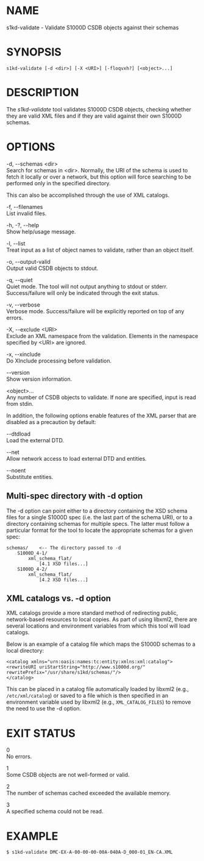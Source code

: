 NAME
====

s1kd-validate - Validate S1000D CSDB objects against their schemas

SYNOPSIS
========

    s1kd-validate [-d <dir>] [-X <URI>] [-floqvxh?] [<object>...]

DESCRIPTION
===========

The *s1kd-validate* tool validates S1000D CSDB objects, checking whether
they are valid XML files and if they are valid against their own S1000D
schemas.

OPTIONS
=======

-d, --schemas &lt;dir&gt;  
Search for schemas in &lt;dir&gt;. Normally, the URI of the schema is
used to fetch it locally or over a network, but this option will force
searching to be performed only in the specified directory.

This can also be accomplished through the use of XML catalogs.

-f, --filenames  
List invalid files.

-h, -?, --help  
Show help/usage message.

-l, --list  
Treat input as a list of object names to validate, rather than an object
itself.

-o, --output-valid  
Output valid CSDB objects to stdout.

-q, --quiet  
Quiet mode. The tool will not output anything to stdout or stderr.
Success/failure will only be indicated through the exit status.

-v, --verbose  
Verbose mode. Success/failure will be explicitly reported on top of any
errors.

-X, --exclude &lt;URI&gt;  
Exclude an XML namespace from the validation. Elements in the namespace
specified by &lt;URI&gt; are ignored.

-x, --xinclude  
Do XInclude processing before validation.

--version  
Show version information.

&lt;object&gt;...  
Any number of CSDB objects to validate. If none are specified, input is
read from stdin.

In addition, the following options enable features of the XML parser
that are disabled as a precaution by default:

--dtdload  
Load the external DTD.

--net  
Allow network access to load external DTD and entities.

--noent  
Substitute entities.

Multi-spec directory with -d option
-----------------------------------

The -d option can point either to a directory containing the XSD schema
files for a single S1000D spec (i.e. the last part of the schema URI),
or to a directory containing schemas for multiple specs. The latter must
follow a particular format for the tool to locate the appropriate
schemas for a given spec:

    schemas/    <-- The directory passed to -d
        S1000D_4-1/
            xml_schema_flat/
                [4.1 XSD files...]
        S1000D_4-2/
            xml_schema_flat/
                [4.2 XSD files...]

XML catalogs vs. -d option
--------------------------

XML catalogs provide a more standard method of redirecting public,
network-based resources to local copies. As part of using libxml2, there
are several locations and environment variables from which this tool
will load catalogs.

Below is an example of a catalog file which maps the S1000D schemas to a
local directory:

    <catalog xmlns="urn:oasis:names:tc:entity:xmlns:xml:catalog">
    <rewriteURI uriStartString="http://www.s1000d.org/"
    rewritePrefix="/usr/share/s1kd/schemas/"/>
    </catalog>

This can be placed in a catalog file automatically loaded by libxml2
(e.g., `/etc/xml/catalog`) or saved to a file which is then specified in
an environment variable used by libxml2 (e.g., `XML_CATALOG_FILES`) to
remove the need to use the -d option.

EXIT STATUS
===========

0  
No errors.

1  
Some CSDB objects are not well-formed or valid.

2  
The number of schemas cached exceeded the available memory.

3  
A specified schema could not be read.

EXAMPLE
=======

    $ s1kd-validate DMC-EX-A-00-00-00-00A-040A-D_000-01_EN-CA.XML
